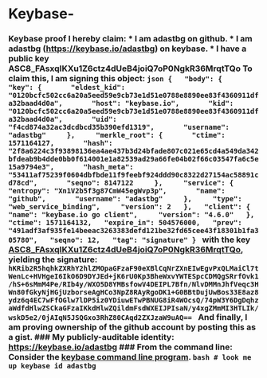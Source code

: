 # Keybase-
### Keybase proof  I hereby claim:    * I am adastbg on github.   * I am adastbg (https://keybase.io/adastbg) on keybase.   * I have a public key ASC8_FAsxqIKXu1Z6ctz4dUeB4joiQ7oP0NgkR36MrqtTQo  To claim this, I am signing this object:  ```json {   "body": {     "key": {       "eldest_kid": "0120bcfc502cc6a20a5eed59e9cb73e1d51e0788e8890ee83f4360911dfa32baad4d0a",       "host": "keybase.io",       "kid": "0120bcfc502cc6a20a5eed59e9cb73e1d51e0788e8890ee83f4360911dfa32baad4d0a",       "uid": "f4cd874a32ac3dcdbcd35b390efd1319",       "username": "adastbg"     },     "merkle_root": {       "ctime": 1571164127,       "hash": "2f8a6224c3f93898136ea4ae437b3d24bfade807c021e65cd4a549da342bfdeab9b4dde0bb0f614001e1a82539ad29a66fe04b02f66c03547fa6c5e15a9794e3",       "hash_meta": "53411af75239f0604dbfbde11f9feebf924ddd90c8322d27154ac58891cd78cd",       "seqno": 8147122     },     "service": {       "entropy": "Xn1V2b5f3g87CmW45egWvp3p",       "name": "github",       "username": "adastbg"     },     "type": "web_service_binding",     "version": 2   },   "client": {     "name": "keybase.io go client",     "version": "4.6.0"   },   "ctime": 1571164132,   "expire_in": 504576000,   "prev": "491adf3af935fe14beeac3263383defd121be32fd65cee43f18301b1fa305780",   "seqno": 12,   "tag": "signature" } ```  with the key [ASC8_FAsxqIKXu1Z6ctz4dUeB4joiQ7oP0NgkR36MrqtTQo](https://keybase.io/adastbg), yielding the signature:  ``` hKRib2R5hqhkZXRhY2hlZMOpaGFzaF90eXBlCqNrZXnEIwEgvPxQLMaiCl7tWenLc+HVHgeI6IkO6D9DYJEd+jK6rU0Kp3BheWxvYWTESpcCDMQgSRrfOvk1/hS+6sMmM4Pe/RIb4y/WXO5D8YMBsfowV4DEIPL7Bfn/NlvDMMnJhfVeqc3HWn80fGkyNjHGjUzborseAgHCo3NpZ8RAyRgoDK1+G0BBtDujUwBos33E8az8ydz6q4EC7wFfOGlw7lDP5iz0YDiuwETwPBNUG8iR4WOcsQ/74pW3Y6DgDqhzaWdfdHlwZSCkaGFzaIKkdHlwZQildmFsdWXEIJPIsaN/y4xgZMmMI3HTLIk/wskD5e2/0jAIqN5JSQGxo3RhZ80CAqd2ZXJzaW9uAQ==  ```  And finally, I am proving ownership of the github account by posting this as a gist.  ### My publicly-auditable identity:  https://keybase.io/adastbg  ### From the command line:  Consider the [keybase command line program](https://keybase.io/download).  ```bash # look me up keybase id adastbg ```
